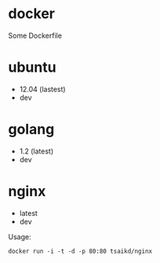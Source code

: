 docker
======

Some Dockerfile

ubuntu
======
* 12.04 (lastest)
* dev

golang
======
* 1.2 (latest)
* dev

nginx
=====
* latest
* dev

Usage:
```
docker run -i -t -d -p 80:80 tsaikd/nginx
```

